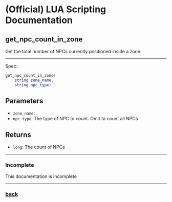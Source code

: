 
# (Official) LUA Scripting Documentation

## get_npc_count_in_zone

Get the total number of NPCs currently positioned inside a zone.

___

Spec:

```lua
get_npc_count_in_zone(
	string zone_name,
	string npc_type)
```

## Parameters

- `zone_name`: 
- `npc_type`: The type of NPC to count. Omit to count all NPCs

## Returns

- `long`: The count of NPCs

___

### Incomplete

This documentation is incomplete

___

### [back](../getters)

